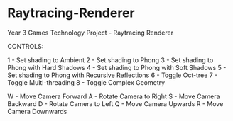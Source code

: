 # Raytracing-Renderer

Year 3 Games Technology Project - Raytracing Renderer

CONTROLS:

1 - Set shading to Ambient
2 - Set shading to Phong
3 - Set shading to Phong with Hard Shadows
4 - Set shading to Phong with Soft Shadows
5 - Set shading to Phong with Recursive Reflections
6 - Toggle Oct-tree
7 - Toggle Multi-threading
8 - Toggle Complex Geometry

W - Move Camera Forward
A - Rotate Camera to Right
S - Move Camera Backward
D - Rotate Camera to Left
Q - Move Camera Upwards
R - Move Camera Downwards
